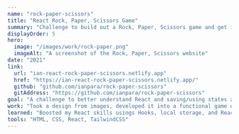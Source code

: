 ```yaml
---
name: "rock-paper-scissors"
title: "React Rock, Paper, Scissors Game"
summary: "Challenge to build out a Rock, Paper, Scissors game and get it looking as close to a design as possible."
displayOrder: 5
hero:
  image: "/images/work/rock-paper.png"
  imageAlt: "A screenshot of the Rock, Paper, Scissors website"
date: "2021"
link:
  url: "ian-react-rock-paper-scissors.netlify.app"
  href: "https://ian-react-rock-paper-scissors.netlify.app/"
  github: "github.com/ianpara/rock-paper-scissors"
  gitAddress: "https://github.com/ianpara/rock-paper-scissors"
goal: "A challenge to better understand React and saving/using states and TailwindCSS"
work: "Took a design from images, developed it into a functional game using React"
learned: "Boosted my React skills usings Hooks, local storage, and React Router. "
tools: "HTML, CSS, React, TailwindCSS"
---
```

